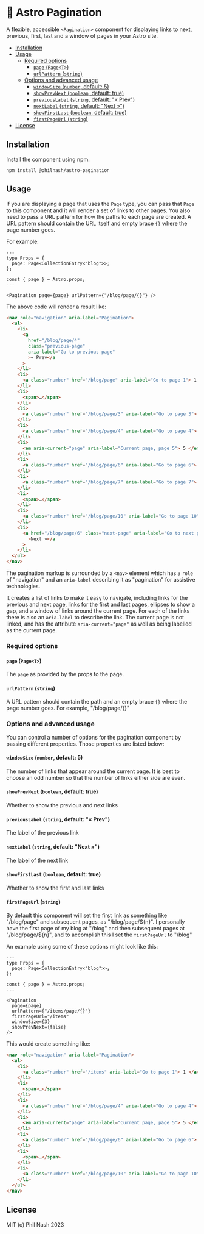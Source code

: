 # 🚀 Astro Pagination

A flexible, accessible `<Pagination>` component for displaying links to next, previous, first, last and a window of pages in your Astro site.

- [Installation](#installation)
- [Usage](#usage)
  - [Required options](#required-options)
    - [`page` (`Page<T>`)](#page-paget)
    - [`urlPattern` (`string`)](#urlpattern-string)
  - [Options and advanced usage](#options-and-advanced-usage)
    - [`windowSize` (`number`, default: 5)](#windowsize-number-default-5)
    - [`showPrevNext` (`boolean`, default: true)](#showprevnext-boolean-default-true)
    - [`previousLabel` (`string`, default: "« Prev")](#previouslabel-string-default--prev)
    - [`nextLabel` (`string`, default: "Next »")](#nextlabel-string-default-next-)
    - [`showFirstLast` (`boolean`, default: true)](#showfirstlast-boolean-default-true)
    - [`firstPageUrl` (`string`)](#firstpageurl-string)
- [License](#license)

## Installation

Install the component using npm:

```
npm install @philnash/astro-pagination
```

## Usage

If you are displaying a page that uses the `Page` type, you can pass that `Page` to this component and it will render a set of links to other pages. You also need to pass a URL pattern for how the paths to each page are created. A URL pattern should contain the URL itself and empty brace `{}` where the page number goes.

For example:

```astro
---
type Props = {
  page: Page<CollectionEntry<"blog">>;
};

const { page } = Astro.props;
---

<Pagination page={page} urlPattern={"/blog/page/{}"} />
```

The above code will render a result like:

```html
<nav role="navigation" aria-label="Pagination">
  <ul>
    <li>
      <a
        href="/blog/page/4"
        class="previous-page"
        aria-label="Go to previous page"
        >« Prev</a
      >
    </li>
    <li>
      <a class="number" href="/blog/page" aria-label="Go to page 1"> 1 </a>
    </li>
    <li>
      <span>…</span>
    </li>
    <li>
      <a class="number" href="/blog/page/3" aria-label="Go to page 3"> 3 </a>
    </li>
    <li>
      <a class="number" href="/blog/page/4" aria-label="Go to page 4"> 4 </a>
    </li>
    <li>
      <em aria-current="page" aria-label="Current page, page 5"> 5 </em>
    </li>
    <li>
      <a class="number" href="/blog/page/6" aria-label="Go to page 6"> 6 </a>
    </li>
    <li>
      <a class="number" href="/blog/page/7" aria-label="Go to page 7"> 7 </a>
    </li>
    <li>
      <span>…</span>
    </li>
    <li>
      <a class="number" href="/blog/page/10" aria-label="Go to page 10"> 10 </a>
    </li>
    <li>
      <a href="/blog/page/6" class="next-page" aria-label="Go to next page"
        >Next »</a
      >
    </li>
  </ul>
</nav>
```

The pagination markup is surrounded by a `<nav>` element which has a `role` of "navigation" and an `aria-label` describing it as "pagination" for assistive technologies.

It creates a list of links to make it easy to navigate, including links for the previous and next page, links for the first and last pages, ellipses to show a gap, and a window of links around the current page. For each of the links there is also an `aria-label` to describe the link. The current page is not linked, and has the attribute `aria-current="page"` as well as being labelled as the current page.

### Required options

#### `page` (`Page<T>`)

The `page` as provided by the props to the page.

#### `urlPattern` (`string`)

A URL pattern should contain the path and an empty brace `{}` where the page number goes. For example, "/blog/page/{}"

### Options and advanced usage

You can control a number of options for the pagination component by passing different properties. Those properties are listed below:

#### `windowSize` (`number`, default: 5)

The number of links that appear around the current page. It is best to choose an odd number so that the number of links either side are even.

#### `showPrevNext` (`boolean`, default: true)

Whether to show the previous and next links

#### `previousLabel` (`string`, default: "&laquo; Prev")

The label of the previous link

#### `nextLabel` (`string`, default: "Next &raquo;")

The label of the next link

#### `showFirstLast` (`boolean`, default: true)

Whether to show the first and last links

#### `firstPageUrl` (`string`)

By default this component will set the first link as something like "/blog/page" and subsequent pages, as "/blog/page/${n}". I personally have the first page of my blog at "/blog" and then subsequent pages at "/blog/page/${n}", and to accomplish this I set the `firstPageUrl` to "/blog"

An example using some of these options might look like this:

```astro
---
type Props = {
  page: Page<CollectionEntry<"blog">>;
};

const { page } = Astro.props;
---

<Pagination
  page={page}
  urlPattern={"/items/page/{}"}
  firstPageUrl="/items"
  windowSize={3}
  showPrevNext={false}
/>
```

This would create something like:

```html
<nav role="navigation" aria-label="Pagination">
  <ul>
    <li>
      <a class="number" href="/items" aria-label="Go to page 1"> 1 </a>
    </li>
    <li>
      <span>…</span>
    </li>
    <li>
      <a class="number" href="/blog/page/4" aria-label="Go to page 4"> 4 </a>
    </li>
    <li>
      <em aria-current="page" aria-label="Current page, page 5"> 5 </em>
    </li>
    <li>
      <a class="number" href="/blog/page/6" aria-label="Go to page 6"> 6 </a>
    </li>
    <li>
      <span>…</span>
    </li>
    <li>
      <a class="number" href="/blog/page/10" aria-label="Go to page 10"> 10 </a>
    </li>
  </ul>
</nav>
```

## License

MIT (c) Phil Nash 2023
